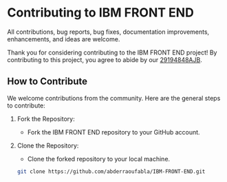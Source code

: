 # Contributing to IBM FRONT END
All contributions, bug reports, bug fixes, documentation improvements, enhancements, and ideas are welcome.

Thank you for considering contributing to the IBM FRONT END project! By contributing to this project, you agree to abide by our [29194848AJB](./CODE_OF_CONDUCT.md).

## How to Contribute

We welcome contributions from the community. Here are the general steps to contribute:

1. Fork the Repository:
   - Fork the IBM FRONT END repository to your GitHub account.

2. Clone the Repository:
   - Clone the forked repository to your local machine.

   ```bash
   git clone https://github.com/abderraoufabla/IBM-FRONT-END.git
   
